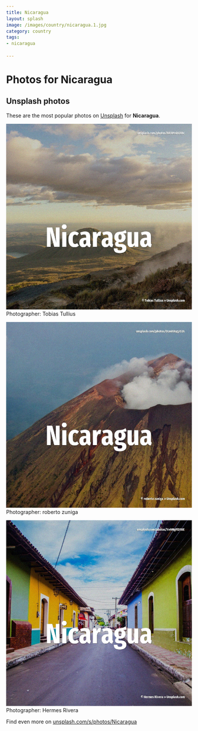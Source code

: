 ```yaml
---
title: Nicaragua
layout: splash
image: /images/country/nicaragua.1.jpg
category: country
tags:
- nicaragua

---
```

# Photos for Nicaragua
 
## Unsplash photos
These are the most popular photos on [Unsplash](https://unsplash.com) for **Nicaragua**.
 
![Nicaragua](/images/country/nicaragua.1.jpg)
Photographer:  Tobias Tullius
 
![Nicaragua](/images/country/nicaragua.2.jpg)
Photographer:  roberto zuniga
 
![Nicaragua](/images/country/nicaragua.3.jpg)
Photographer:  Hermes Rivera
 
Find even more on [unsplash.com/s/photos/Nicaragua](https://unsplash.com/s/photos/Nicaragua)
 
